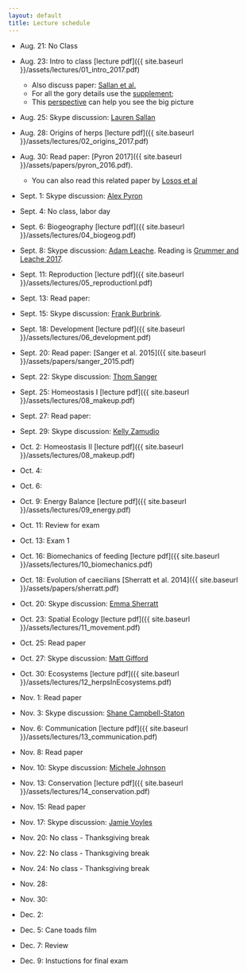 ```yaml
---
layout: default
title: Lecture schedule
---
```


- Aug. 21: No Class
- Aug. 23: Intro to class [lecture pdf]({{ site.baseurl }}/assets/lectures/01_intro_2017.pdf)
    - Also discuss paper: [Sallan et al.]({{site.baseurl}}/assets/papers/sallan.pdf)
    - For all the gory details use the [supplement]({{site.baseurl}}/assets/papers/sallan_supp.pdf);
    - This [perspective]({{site.baseurl}}/assets/papers/sallan_perspective.pdf) can help you see the big picture
- Aug. 25: Skype discussion: [Lauren Sallan](http://www.laurensallan.com/)

- Aug. 28: Origins of herps [lecture pdf]({{ site.baseurl }}/assets/lectures/02_origins_2017.pdf)
- Aug. 30: Read paper: [Pyron 2017]({{ site.baseurl }}/assets/papers/pyron_2016.pdf).
    - You can also read this related paper by [Losos et al](http://lososlab.oeb.harvard.edu/files/lososlab/files/losos_et_al._who_speaks_with_forked_tongue._2012.pdf)
- Sept. 1: Skype discussion: [Alex Pyron](http://www.colubroid.org/)

- Sept. 4: No class, labor day
- Sept. 6: Biogeography [lecture pdf]({{ site.baseurl }}/assets/lectures/04_biogeog.pdf)
- Sept. 8: Skype discussion: [Adam Leache](http://faculty.washington.edu/leache/wordpress/). Reading is [Grummer and Leache 2017]({{site.baseurl}}/assets/papers/grummer.pdf).

- Sept. 11: Reproduction [lecture pdf]({{ site.baseurl }}/assets/lectures/05_reproductionI.pdf)
- Sept. 13: Read paper:
- Sept. 15: Skype discussion: [Frank Burbrink](http://www.amnh.org/our-research/staff-directory/frank-t.-burbrink/).

- Sept. 18: Development [lecture pdf]({{ site.baseurl }}/assets/lectures/06_development.pdf)
- Sept. 20: Read paper: [Sanger et al. 2015]({{ site.baseurl }}/assets/papers/sanger_2015.pdf)
- Sept. 22: Skype discussion: [Thom Sanger](http://anolisevodevo.com/Sanger_Loyola_webpage/Home.html)

- Sept. 25: Homeostasis I [lecture pdf]({{ site.baseurl }}/assets/lectures/08_makeup.pdf)
- Sept. 27: Read paper: []()
- Sept. 29: Skype discussion: [Kelly Zamudio](http://www.eeb.cornell.edu/zamudio/KZ_Home/Welcome/Welcome.html)

- Oct. 2: Homeostasis II [lecture pdf]({{ site.baseurl }}/assets/lectures/08_makeup.pdf)
- Oct. 4:
- Oct. 6:

- Oct. 9: Energy Balance [lecture pdf]({{ site.baseurl }}/assets/lectures/09_energy.pdf)
- Oct. 11: Review for exam
- Oct. 13: Exam 1

- Oct. 16: Biomechanics of feeding [lecture pdf]({{ site.baseurl }}/assets/lectures/10_biomechanics.pdf)
- Oct. 18: Evolution of caecilians [Sherratt et al. 2014]({{ site.baseurl }}/assets/papers/sherratt.pdf)
- Oct. 20: Skype discussion: [Emma Sherratt](http://www.emmasherratt.com/)

- Oct. 23: Spatial Ecology [lecture pdf]({{ site.baseurl }}/assets/lectures/11_movement.pdf)
- Oct. 25: Read paper
- Oct. 27: Skype discussion: [Matt Gifford](http://giffordlab.weebly.com/)

- Oct. 30: Ecosystems [lecture pdf]({{ site.baseurl }}/assets/lectures/12_herpsInEcosystems.pdf)
- Nov. 1: Read paper
- Nov. 3: Skype discussion: [Shane Campbell-Staton](https://scholar.harvard.edu/shane.campbellstaton/home)

- Nov. 6: Communication [lecture pdf]({{ site.baseurl }}/assets/lectures/13_communication.pdf)
- Nov. 8: Read paper
- Nov. 10: Skype discussion: [Michele Johnson](https://inside.trinity.edu/directory/mjohnso9)

- Nov. 13: Conservation [lecture pdf]({{ site.baseurl }}/assets/lectures/14_conservation.pdf)
- Nov. 15: Read paper
- Nov. 17: Skype discussion: [Jamie Voyles](http://voyleslab.weebly.com/)

- Nov. 20: No class - Thanksgiving break
- Nov. 22: No class - Thanksgiving break
- Nov. 24: No class - Thanksgiving break

- Nov. 28:
- Nov. 30:
- Dec. 2:

- Dec. 5: Cane toads film
- Dec. 7: Review
- Dec. 9:  Instuctions for final exam
